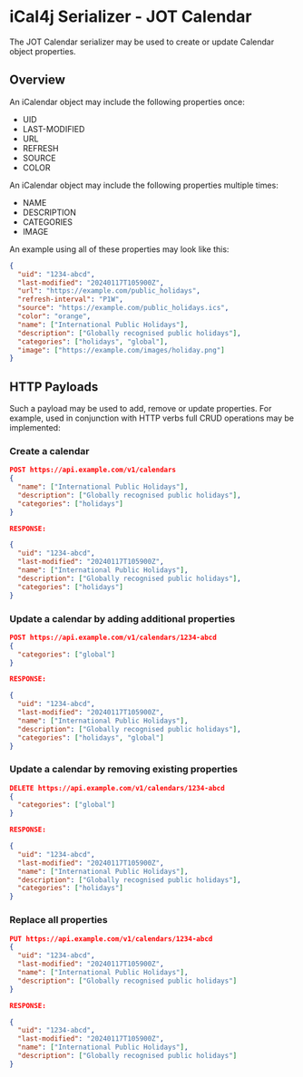 # iCal4j Serializer - JOT Calendar

The JOT Calendar serializer may be used to create or update Calendar object properties.

## Overview

An iCalendar object may include the following properties once:

* UID
* LAST-MODIFIED
* URL
* REFRESH
* SOURCE
* COLOR

An iCalendar object may include the following properties multiple times:

* NAME
* DESCRIPTION
* CATEGORIES
* IMAGE

An example using all of these properties may look like this:

```json
{
  "uid": "1234-abcd",
  "last-modified": "20240117T105900Z",
  "url": "https://example.com/public_holidays",
  "refresh-interval": "P1W",
  "source": "https://example.com/public_holidays.ics",
  "color": "orange",
  "name": ["International Public Holidays"],
  "description": ["Globally recognised public holidays"],
  "categories": ["holidays", "global"],
  "image": ["https://example.com/images/holiday.png"]
}
```

## HTTP Payloads

Such a payload may be used to add, remove or update properties. For example, used in conjunction with HTTP verbs
full CRUD operations may be implemented:

### Create a calendar

```json
POST https://api.example.com/v1/calendars
{
  "name": ["International Public Holidays"],
  "description": ["Globally recognised public holidays"],
  "categories": ["holidays"]
}

RESPONSE:

{
  "uid": "1234-abcd",
  "last-modified": "20240117T105900Z",
  "name": ["International Public Holidays"],
  "description": ["Globally recognised public holidays"],
  "categories": ["holidays"]
}
```

### Update a calendar by adding additional properties

```json
POST https://api.example.com/v1/calendars/1234-abcd
{
  "categories": ["global"]
}

RESPONSE:

{
  "uid": "1234-abcd",
  "last-modified": "20240117T105900Z",
  "name": ["International Public Holidays"],
  "description": ["Globally recognised public holidays"],
  "categories": ["holidays", "global"]
}
```

### Update a calendar by removing existing properties

```json
DELETE https://api.example.com/v1/calendars/1234-abcd
{
  "categories": ["global"]
}

RESPONSE:

{
  "uid": "1234-abcd",
  "last-modified": "20240117T105900Z",
  "name": ["International Public Holidays"],
  "description": ["Globally recognised public holidays"],
  "categories": ["holidays"]
}
```

### Replace all properties

```json
PUT https://api.example.com/v1/calendars/1234-abcd
{
  "uid": "1234-abcd",
  "last-modified": "20240117T105900Z",
  "name": ["International Public Holidays"],
  "description": ["Globally recognised public holidays"]
}

RESPONSE:

{
  "uid": "1234-abcd",
  "last-modified": "20240117T105900Z",
  "name": ["International Public Holidays"],
  "description": ["Globally recognised public holidays"]
}
```
